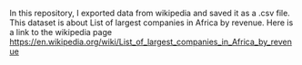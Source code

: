 In this repository, I exported data from wikipedia and saved it as a .csv file. This dataset is about List of largest companies in Africa by revenue. 
Here is a link to the wikipedia page https://en.wikipedia.org/wiki/List_of_largest_companies_in_Africa_by_revenue
